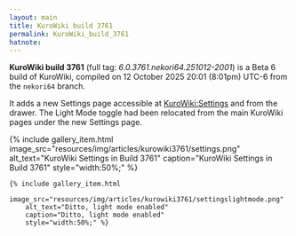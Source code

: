 ```yaml
---
layout: main
title: KuroWiki build 3761
permalink: KuroWiki_build_3761
hatnote:
---
```


**KuroWiki build 3761** (full tag: *6.0.3761.nekori64.251012-2001*) is a Beta 6 build of KuroWiki, compiled on 12 October 2025 20:01 (8:01pm) UTC-6 from the `nekori64` branch.

It adds a new Settings page accessible at [KuroWiki:Settings](./KuroWiki:Settings) and from the drawer. The Light Mode toggle had been relocated from the main KuroWiki pages under the new Settings page.

<div class="container">
<div class="wiki-gallery">
    {% include gallery_item.html 
        image_src="resources/img/articles/kurowiki3761/settings.png" 
        alt_text="KuroWiki Settings in Build 3761" 
        caption="KuroWiki Settings in Build 3761"
        style="width:50%;" %}

    {% include gallery_item.html 
        image_src="resources/img/articles/kurowiki3761/settingslightmode.png" 
        alt_text="Ditto, light mode enabled" 
        caption="Ditto, light mode enabled"
        style="width:50%;" %}
</div>
